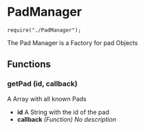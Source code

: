 # PadManager
`require("./PadManager");`

The Pad Manager is a Factory for pad Objects

## Functions

### getPad (id, callback)
A Array with all known Pads

* **id** A String with the id of the pad
* **callback** *(Function)* *No description*

